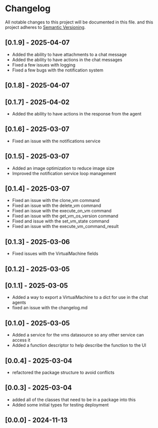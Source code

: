 # Changelog

All notable changes to this project will be documented in this file.
and this project adheres to [Semantic Versioning](https://semver.org/spec/v2.0.0.html).

## [0.1.9] - 2025-04-07

- Added the ability to have attachments to a chat message
- Added the ability to have actions in the chat messages
- Fixed a few issues with logging
- Fixed a few bugs with the notification system

## [0.1.8] - 2025-04-07



## [0.1.7] - 2025-04-02

- Added the ability to have actions in the response from the agent

## [0.1.6] - 2025-03-07

- Fixed an issue with the notifications service

## [0.1.5] - 2025-03-07

- Added an image optimization to reduce image size
- Improved the notification service loop management

## [0.1.4] - 2025-03-07

- Fixed an issue with the clone_vm command
- Fixed an issue with the delete_vm command
- Fixed an issue with the execute_on_vm command
- Fixed an issue with the get_vm_os_version command
- Fixed and issue with the set_vm_state command
- Fixed an issue with the execute_vm_command_result

## [0.1.3] - 2025-03-06

- Fixed issues with the VirtualMachine fields

## [0.1.2] - 2025-03-05



## [0.1.1] - 2025-03-05

- Added a way to export a VirtualMachine to a dict for use in the chat agents
- fixed an issue with the changelog.md

## [0.1.0] - 2025-03-05

- Added a service for the vms datasource so any other service can access it
- Added a function descriptor to help describe the function to the UI

## [0.0.4] - 2025-03-04

- refactored the package structure to avoid conflicts

## [0.0.3] - 2025-03-04

- added all of the classes that need to be in a package into this
- Added some initial types for testing deployment

## [0.0.0] - 2024-11-13
